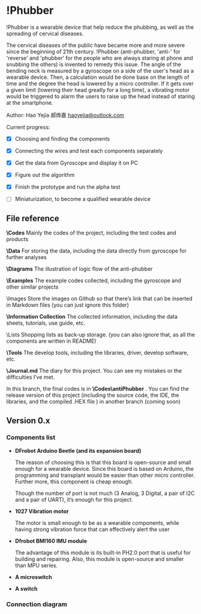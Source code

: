# !Phubber
!Phubber is a wearable device that help reduce the phubbing, as well as the spreading of cervical diseases. 

The cervical diseases of the public have became more and more severe since the beginning of 21th century. !Phubber (anti-phubber, 'anti-' for 'reverse' and 'phubber' for the people who are always staring at phone and snubbing the others) is invented to remedy this issue. The angle of the bending neck is measured by a gyroscope on a side of the user's head as a wearable device. Then, a calculation would be done base on the length of time and the degree the head is lowered by a micro controller. If it gets over a given limit (lowering their head greatly for a long time), a vibrating motor would be triggered to alarm the users to raise up the head instead of staring at the smartphone. 

Author: Hao Yejia 郝烨嘉 haoyejia@outlook.com



Current progress:

- [x] Choosing and finding the components
- [x] Connecting the wires and test each components separately
- [x] Get the data from Gyroscope and display it on PC
- [x] Figure out the algorithm
- [x] Finish the prototype and run the alpha test
- [ ] Miniaturization, to become a qualified wearable device


## File reference

**\Codes**	Mainly the codes of the project, including the test codes and products

**\Data**	For storing the data, including the data directly from gyroscope for further analyses

**\Diagrams**	The illustration of logic flow of the anti-phubber

**\Examples**	The example codes collected, including the gyroscope and other similar projects

\Images	Store the images on Github so that there’s link that can be inserted in Markdown files (you can just ignore this folder)

**\Information Collection**	The collected information, including the data sheets, tutorials, use guide, etc.

\Lists	Shopping lists as back-up storage. (you can also ignore that, as all the components are written in README)

**\Tools**	The develop tools, including the libraries, driver, develop software, etc.

**\Journal.md**	The diary for this project. You can see my mistakes or the difficulties I’ve met. 



In this branch, the final codes is in **\Codes\antiPhubber** . You can find the release version of this project (including the source code, the IDE, the libraries, and the compiled .HEX file ) in another branch (coming soon)


## Version 0.x

### Components list

- **DFrobot Arduino Beetle (and its expansion board)**

  The reason of choosing this is that this board is open-source and small enough for a wearable device. Since this board is based on Arduino, the programming and transplant would be easier than other micro controller. Further more, this component is cheap enough.

  Though the number of port is not much (3 Analog, 3 Digital, a pair of I2C and a pair of UART), it’s enough for this project.

- **1027 Vibration motor**

  The motor is small enough to be as a wearable components, while having strong vibration force that  can effectively alert the user

- **Dfrobot BMI160 IMU module**

  The advantage of this module is its built-in PH2.0 port that is useful for building and repairing. Also, this module is open-source and smaller than MPU series.

- **A microswitch**

- **A switch**


### Connection diagram



